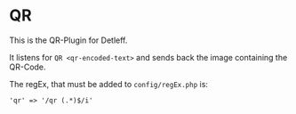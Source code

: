 # QR

This is the QR-Plugin for Detleff.

It listens for `QR <qr-encoded-text>` and sends back the image containing the QR-Code.

The regEx, that must be added to `config/regEx.php` is:

```
'qr' => '/qr (.*)$/i'
```
